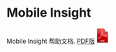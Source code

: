Mobile Insight
=======

Mobile Insight 帮助文档.  <a href="./mi.pdf">PDF版<img width="35" height="35" src="acppdficon.png"></a>

